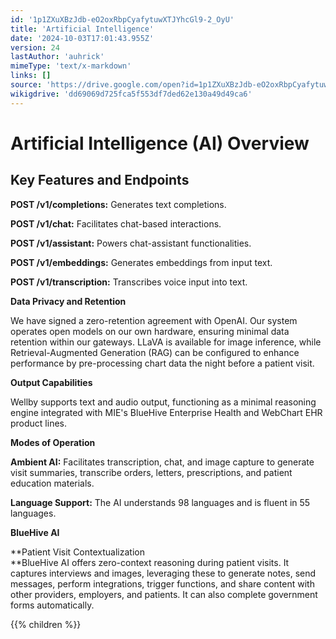 ```yaml
---
id: '1p1ZXuXBzJdb-eO2oxRbpCyafytuwXTJYhcGl9-2_OyU'
title: 'Artificial Intelligence'
date: '2024-10-03T17:01:43.955Z'
version: 24
lastAuthor: 'auhrick'
mimeType: 'text/x-markdown'
links: []
source: 'https://drive.google.com/open?id=1p1ZXuXBzJdb-eO2oxRbpCyafytuwXTJYhcGl9-2_OyU'
wikigdrive: 'dd69069d725fca5f553df7ded62e130a49d49ca6'
---
```

# Artificial Intelligence (AI) Overview

## Key Features and Endpoints

**POST /v1/completions:** Generates text completions.

**POST /v1/chat:** Facilitates chat-based interactions.

**POST /v1/assistant:** Powers chat-assistant functionalities.

**POST /v1/embeddings:** Generates embeddings from input text.

**POST /v1/transcription:** Transcribes voice input into text.

**Data Privacy and Retention**

We have signed a zero-retention agreement with OpenAI. Our system operates open models on our own hardware, ensuring minimal data retention within our gateways. LLaVA is available for image inference, while Retrieval-Augmented Generation (RAG) can be configured to enhance performance by pre-processing chart data the night before a patient visit.

**Output Capabilities**

Wellby supports text and audio output, functioning as a minimal reasoning engine integrated with MIE's BlueHive Enterprise Health and WebChart EHR product lines.

**Modes of Operation**

**Ambient AI:** Facilitates transcription, chat, and image capture to generate visit summaries, transcribe orders, letters, prescriptions, and patient education materials.

**Language Support:** The AI understands 98 languages and is fluent in 55 languages.

**BlueHive AI**

**Patient Visit Contextualization  
**BlueHive AI offers zero-context reasoning during patient visits. It captures interviews and images, leveraging these to generate notes, send messages, perform integrations, trigger functions, and share content with other providers, employers, and patients. It can also complete government forms automatically.

{{% children %}}
